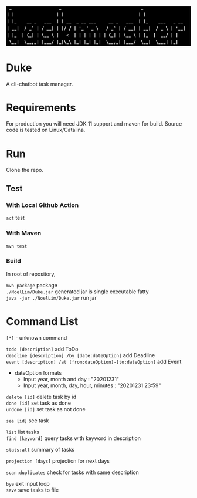 ![](./docs/logo.png)

# Duke
A cli-chatbot task manager.

# Requirements

For production you will need JDK 11 support and maven for build. Source code is tested on Linux/Catalina.

# Run

Clone the repo.

## Test

### With Local Github Action
```act``` test

### With Maven

```mvn test```

### Build

In root of repository,

```mvn package``` package \
```./NoelLim/Duke.jar``` generated jar is single executable fatty \
```java -jar ./NoelLim/Duke.jar``` run jar

# Command List

`[*]`   - unknown command

`todo [description]` add ToDo \
`deadline [description] /by [date:dateOption]` add Deadline \
`event [description] /at [from:dateOption]-[to:dateOption]` add Event

- dateOption formats
    - Input year, month and day : "20201231"
    - Input year, month, day, hour, minutes : "20201231 23:59"

`delete [id]` delete task by id \
`done [id]` set task as done \
`undone [id]` set task as not done

`see [id]` see task

`list` list tasks \
`find [keyword]` query tasks with keyword in description

`stats:all` summary of tasks

`projection [days]` projection for next days

`scan:duplicates` check for tasks with same description

`bye` exit input loop \
`save` save tasks to file

